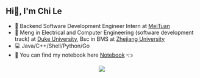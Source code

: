 ## Hi👋, I'm Chi Le
- 💼 Backend Software Development Engineer Intern at [MeiTuan](https://www.meituan.com/)
- 🏫 Meng in Electrical and Computer Engineering (software development track) at [Duke University](https://ece.duke.edu/), Bsc in BMS at [Zhejiang University](https://www.zju.edu.cn/)
- 💻 Java/C++/Shell/Python/Go
- 📖 You can find my notebook here [Notebook](https://charleschile.com) 👈

<div align="center"><img src="https://github-readme-stats.vercel.app/api?username=charleschile&show_icons=true&count_private=true&hide_border=true" align="center" /></div>  

<br/>  
